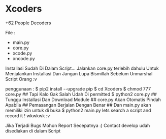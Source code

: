 # Xcoders
+62 People Decoders

File :
   * main.py
   * core.py
   * xcode.py
   * xncode.py

Installasi Sudah Di Dalam Script...
Jalankan core.py terlebih dahulu Untuk
Menjalankan Installasi Dan Jangan Lupa
Bismillah Sebelum Unmarshal Script Orang :v

penggunaan :
    $ pip2 install --upgrade pip
    $ cd Xcoders
    $ chmod 777 core.py
    ## Tapi Kalo Gak Salah Udah Di permitted
    $ python2 core.py
    ## Tunggu Installasi Dan Download Module
    ## core.py Akan Otomatis Pindah Apabila
    ## Pemasangan Berjalan Dengan Benar
    ## Dan main.py akan memiliki izin untuk di buka
    $ python2 main.py
    lets search a script and record it !
    wkwkwk :v

Jika Terjadi Bugs Mohon Report Secepatnya :)
Contact develop udah disediakan di dalam Script
